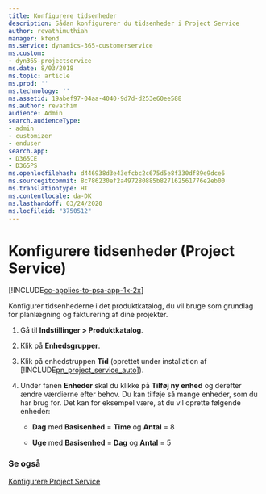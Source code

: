 ```yaml
---
title: Konfigurere tidsenheder
description: Sådan konfigurerer du tidsenheder i Project Service
author: revathimuthiah
manager: kfend
ms.service: dynamics-365-customerservice
ms.custom:
- dyn365-projectservice
ms.date: 8/03/2018
ms.topic: article
ms.prod: ''
ms.technology: ''
ms.assetid: 19abef97-04aa-4040-9d7d-d253e60ee588
ms.author: revathim
audience: Admin
search.audienceType:
- admin
- customizer
- enduser
search.app:
- D365CE
- D365PS
ms.openlocfilehash: d446938d3e43efcbc2c675d5e8f330df89e9dce6
ms.sourcegitcommit: 8c786230ef2a497280885b827162561776e2eb00
ms.translationtype: HT
ms.contentlocale: da-DK
ms.lasthandoff: 03/24/2020
ms.locfileid: "3750512"
---
```

# <a name="set-up-time-units-project-service"></a>Konfigurere tidsenheder (Project Service)

[!INCLUDE[cc-applies-to-psa-app-1x-2x](../includes/cc-applies-to-psa-app-1x-2x.md)]

Konfigurer tidsenhederne i det produktkatalog, du vil bruge som grundlag for planlægning og fakturering af dine projekter.  
  
1. Gå til **Indstillinger > Produktkatalog**.  
  
2. Klik på **Enhedsgrupper**.  
  
3. Klik på enhedstruppen **Tid** (oprettet under installation af [!INCLUDE[pn_project_service_auto](../includes/pn-project-service-auto.md)]).  
  
4. Under fanen **Enheder** skal du klikke på **Tilføj ny enhed** og derefter ændre værdierne efter behov. Du kan tilføje så mange enheder, som du har brug for. Det kan for eksempel være, at du vil oprette følgende enheder:  
  
   - **Dag** med **Basisenhed** = **Time** og **Antal** = 8  
  
   - **Uge** med **Basisenhed** = **Dag** og **Antal** = 5  
  
### <a name="see-also"></a>Se også  
 [Konfigurere Project Service](../project-service/configure.md)
